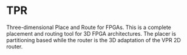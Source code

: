 # TPR
Three-dimensional Place and Route for FPGAs. This is a complete placement and routing tool for 3D FPGA architectures. The placer is partitioning based while the router is the 3D adaptation of the VPR 2D router.

